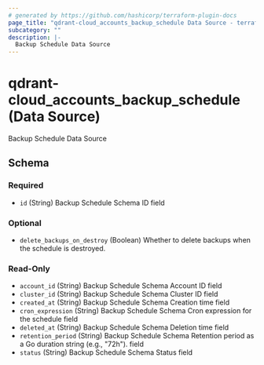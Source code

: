 ```yaml
---
# generated by https://github.com/hashicorp/terraform-plugin-docs
page_title: "qdrant-cloud_accounts_backup_schedule Data Source - terraform-provider-qdrant-cloud"
subcategory: ""
description: |-
  Backup Schedule Data Source
---
```


# qdrant-cloud_accounts_backup_schedule (Data Source)

Backup Schedule Data Source



<!-- schema generated by tfplugindocs -->
## Schema

### Required

- `id` (String) Backup Schedule Schema ID field

### Optional

- `delete_backups_on_destroy` (Boolean) Whether to delete backups when the schedule is destroyed.

### Read-Only

- `account_id` (String) Backup Schedule Schema Account ID field
- `cluster_id` (String) Backup Schedule Schema Cluster ID field
- `created_at` (String) Backup Schedule Schema Creation time field
- `cron_expression` (String) Backup Schedule Schema Cron expression for the schedule field
- `deleted_at` (String) Backup Schedule Schema Deletion time field
- `retention_period` (String) Backup Schedule Schema Retention period as a Go duration string (e.g., "72h"). field
- `status` (String) Backup Schedule Schema Status field
